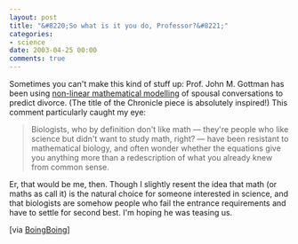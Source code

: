 ```yaml
---
layout: post
title: "&#8220;So what is it you do, Professor?&#8221;"
categories:
- science
date: 2003-04-25 00:00
comments: true
---
```


<p>Sometimes you can't make this kind of stuff up: Prof. John M. Gottman has been using <a href="http://chronicle.com/free/v49/i33/33a01401.htm" title="Chronicle of Higher Education">non-linear mathematical modelling</a> of spousal conversations to predict divorce. (The title of the Chronicle piece is absolutely inspired!) This comment particularly caught my eye:</p>

<blockquote>Biologists, who by definition don't like math &mdash; they're people who like science but didn't want to study math, right? &mdash; have been resistant to mathematical biology, and often wonder whether the equations give you anything more than a redescription of what you already knew from common sense.</blockquote>

<p>Er, that would be me, then. Though I slightly resent the idea that math (or maths as call it) is the natural choice for someone interested in science, and that biologists are somehow people who fail the entrance requirements and have to settle for second best. I'm hoping he was teasing us.</p>

<p>[via <a href="http://boingboing.net/#200192882">BoingBoing</a>]</p>


